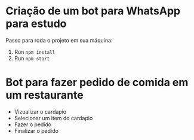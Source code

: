 # Criação de um bot para WhatsApp para estudo

Passo para roda o projeto em sua máquina:

1. Run `npm install`
2. Run `npm start`

# Bot para fazer pedido de comida em um restaurante

- Vizualizar o cardapio
- Selecionar um item do cardapio
- Fazer o pedido
- Finalizar o pedido
